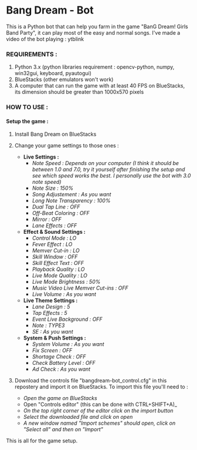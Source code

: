 # Bang Dream - Bot
This is a Python bot that can help you farm in the game "BanG Dream! Girls Band Party", it can play most of the easy and normal songs.
I've made a video of the bot playing : ytblink

### REQUIREMENTS :
1. Python 3.x (python libraries requirement : opencv-python, numpy, win32gui, keyboard, pyautogui)
2. BlueStacks (other emulators won't work)
3. A computer that can run the game with at least 40 FPS on BlueStacks, its dimension should be greater than 1000x570 pixels

### HOW TO USE : 
#### Setup the game :
1. Install Bang Dream on BlueStacks

2. Change your game settings to those ones :
   - **Live Settings :**
     - _Note Speed : Depends on your computer (I think it should be between 1.0 and 7.0, try it yourself after finishing the setup and see which speed works the best. I personally use the bot with 3.0 note speed)_
     - _Note Size : 150%_
     - _Song Adjustement : As you want_
     - _Long Note Transparency : 100%_
     - _Dual Tap Line : OFF_
     - _Off-Beat Coloring : OFF_
     - _Mirror : OFF_
     - _Lane Effects : OFF_
   - **Effect & Sound Settings :**
     - _Control Mode : LO_
     - _Fever Effect : LO_
     - _Memver Cut-in : LO_
     - _Skill Window : OFF_
     - _Skill Effect Text : OFF_
     - _Playback Quality : LO_
     - _Live Mode Quality : LO_
     - _Live Mode Brightness : 50%_
     - _Music Video Live Memver Cut-ins : OFF_
     - _Live Volume : As you want_
   - **Live Theme Settings :**
     - _Lane Design : 5_
     - _Tap Effects : 5_
     - _Event Live Background : OFF_
     - _Note : TYPE3_
     - _SE : As you want_
   - **System & Push Settings :**
     - _System Volume : As you want_
     - _Fix Screen : OFF_
     - _Shortage Check : OFF_
     - _Check Battery Level : OFF_
     - _Ad Check : As you want_
     
3. Download the controls file "bangdream-bot_control.cfg" in this repostery and import it on BlueStacks. To import this file you'll need to :
   - _Open the game on BlueStacks_
   - Open "Controls editor" (this can be done with CTRL+SHIFT+A)_
   - _On the top right corner of the editor click on the import button_
   - _Select the downloaded file and click on open_
   - _A new window named "Import schemes" should open, click on "Select all" and then on "Import"_
   
This is all for the game setup.

####
